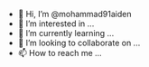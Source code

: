 - 👋 Hi, I’m @mohammad91aiden
- 👀 I’m interested in ...
- 🌱 I’m currently learning ...
- 💞️ I’m looking to collaborate on ...
- 📫 How to reach me ...

<!---
mohammad91aiden/mohammad91aiden is a ✨ special ✨ repository because its `README.md` (this file) appears on your GitHub profile.
You can click the Preview link to take a look at your changes.
--->
